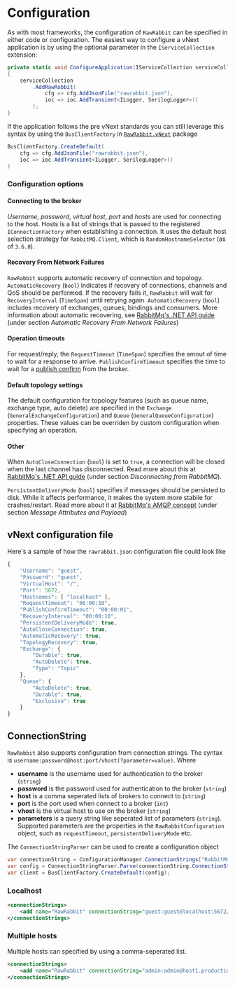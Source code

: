 # Configuration
As with most frameworks, the configuration of `RawRabbit` can be specified in either code or configuration. The easiest way to configure a vNext application is by using the optional parameter in the `IServiceCollection` extension:

```csharp
private static void ConfigureApplication(IServiceCollection serviceCollection)
{
	serviceCollection
		.AddRawRabbit(
			cfg => cfg.AddJsonFile("rawrabbit.json"),
			ioc => ioc.AddTransient<ILogger, SerilogLogger>()
		);
}
```
If the application follows the pre vNext standards you can still leverage this syntax by using the `BusClientFactory` in [`RawRabbit.vNext`](https://www.nuget.org/packages/RawRabbit.vNext/) package

```csharp
BusClientFactory.CreateDefault(
	cfg => cfg.AddJsonFile("rawrabbit.json"),
	ioc => ioc.AddTransient<ILogger, SerilogLogger>()
)
```
### Configuration options
#### Connecting to the broker
_Username_, _password_, _virtual host_, _port_ and _hosts_ are used for connecting to the host. Hosts is a list of strings that is passed to the registered `IConnectionFactory` when establishing a connection. It uses the default host selection strategy for `RabbitMQ.Client`, which is `RandomHostnameSelector` (as of `3.6.0`).
#### Recovery From Network Failures
`RawRabbit` supports automatic recovery of connection and topology. `AutomaticRecovery` (`bool`) indicates if recovery of connections, channels and QoS should be performed. If the recovery fails it, `RawRabbit` will wait for `RecoveryInterval` (`TimeSpan`) until retrying again.  `AutomaticRecovery` (`bool`) includes recovery of exchanges, queues, bindings and consumers. More information about automatic recovering, see [RabbitMq's .NET API guide](https://www.rabbitmq.com/dotnet-api-guide.html) (under section _Automatic Recovery From Network Failures_)
#### Operation timeouts
For request/reply, the `RequestTimeout` (`TimeSpan`) specifies the amout of time to wait for a response to arrive. `PublishConfirmTimeout` specifies the time to wait for a [publish confirm](https://www.rabbitmq.com/confirms.html) from the broker.

#### Default topology settings
The default configuration for topology features (such as queue name, exchange type, auto delete) are specified in the `Exchange` (`GeneralExchangeConfiguration`) and `Queue` (`GeneralQueueConfiguration`) properties. These values can be overriden by custom configuration when specifying an operation.

#### Other
When `AutoCloseConnection` (`bool`) is set to `true`, a connection will be closed when the last channel has disconnected. Read more about this at [RabbitMq's .NET API guide](https://www.rabbitmq.com/dotnet-api-guide.html) (under section _Disconnecting from RabbitMQ_).

`PersistentDeliveryMode` (`bool`) specifies if messages should be persisted to disk. While it affects performance, it makes the system more stabile for crashes/restart. Read more about it at [RabbitMq's AMQP concept](https://www.rabbitmq.com/tutorials/amqp-concepts.html) (under section _Message Attributes and Payload_)

## vNext configuration file
Here's a sample of how the `rawrabbit.json` configuration file could look like
```js
{
	"Username": "guest",
	"Password": "guest",
	"VirtualHost": "/",
	"Port": 5672,
	"Hostnames": [ "localhost" ],
	"RequestTimeout": "00:00:10",
	"PublishConfirmTimeout": "00:00:01",
	"RecoveryInterval": "00:00:10",
	"PersistentDeliveryMode": true,
	"AutoCloseConnection": true,
	"AutomaticRecovery": true,
	"TopologyRecovery": true,
	"Exchange": {
		"Durable": true,
		"AutoDelete": true,
		"Type": "Topic"
	},
	"Queue": {
		"AutoDelete": true,
		"Durable": true,
		"Exclusive": true
	}
}
```

## ConnectionString
`RawRabbit` also supports configuration from connection strings. The syntax is `username:password@host:port/vhost(?parameter=value)`. Where

* **username** is the username used for authentication to the broker (`string`)
* **password** is the password used for authentication to the broker (`string`)
* **host** is a comma seperated lists of brokers to connect to (`string`)
* **port** is the port used when connect to a broker (`int`)
* **vhost** is the virtual host to use on the broker (`string`)
* **parameters** is a query string like seperated list of parameters (`string`). Supported parameters are the properties in the `RawRabbitConfiguration` object, such as  `requestTimeout`, `persistentDeliveryMode` etc.

The `ConnectionStringParser` can be used to create a configuration object
```csharp
var connectionString = ConfigurationManager.ConnectionStrings["RabbitMq"];
var config = ConnectionStringParser.Parse(connectionString.ConnectionString);
var client = BusClientFactory.CreateDefault(config);
```

### Localhost
```xml
<connectionStrings>
	<add name="RawRabbit" connectionString="guest:guest@localhost:5672/?requestTimeout=10"/>
</connectionStrings>
```
### Multiple hosts
Multiple hosts can specified by using a comma-seperated list.
```xml
<connectionStrings>
	<add name="RawRabbit" connectionString="admin:admin@host1.production,host2.production:5672/"/>
</connectionStrings>
```